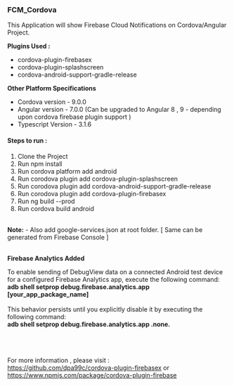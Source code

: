 ### FCM_Cordova

This Application will show Firebase Cloud Notifications on Cordova/Angular Project.

<b>Plugins Used : </b>

<ul>
  <li> cordova-plugin-firebasex </li>
  <li> cordova-plugin-splashscreen </li>
  <li> cordova-android-support-gradle-release </li>
</ul>

<b>Other Platform Specifications</b>

<ul>
<li> Cordova version - 9.0.0 </li>
<li> Angular version - 7.0.0 (Can be upgraded to Angular 8 , 9 - depending upon cordova firebase plugin support ) </li>
<li> Typescript Version - 3.1.6 </li>
</ul>

#### Steps to run : 
<ol>
  <li>Clone the Project</li>
  <li>Run npm install</li>
  <li>Run cordova platform add android</li>
  <li>Run corodova plugin add cordova-plugin-splashscreen</li>
  <li>Run corodova plugin add cordova-android-support-gradle-release</li>
  <li>Run corodova plugin add cordova-plugin-firebasex</li>
  <li>Run ng build --prod</li>
  <li>Run cordova build android</li>
</ol>
<br>
<b>Note:</b> - Also add google-services.json at root folder. [ Same can be generated from Firebase Console ]  <br><br>

<b>Firebase Analytics Added </b>
<p>
    To enable sending of DebugView data on a connected Android test device for a configured Firebase Analytics app, execute the following command:<br>
      <b>adb shell setprop debug.firebase.analytics.app [your_app_package_name] </b>
    <br><br>
    This behavior persists until you explicitly disable it by executing the following command:<br>
      <b>adb shell setprop debug.firebase.analytics.app .none.  </b>
</p>




<br><br><br>
For more information , please visit : <br> https://github.com/dpa99c/cordova-plugin-firebasex or <br> https://www.npmjs.com/package/cordova-plugin-firebase
